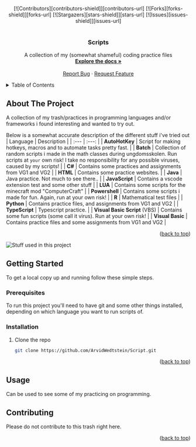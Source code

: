<a name="readme-top"></a>
<div align="center">
[![Contributors][contributors-shield]][contributors-url]
[![Forks][forks-shield]][forks-url]
[![Stargazers][stars-shield]][stars-url]
[![Issues][issues-shield]][issues-url]
</div>

<br />
<div align="center">
  <h3 align="center">Scripts</h3>

  <p align="center">
    A collection of my (somewhat shameful) coding practice files
    <br />
    <a href="https://github.com/ArvidWedtstein/Script"><strong>Explore the docs »</strong></a>
    <br />
    <br />
    <a href="https://github.com/ArvidWedtstein/Script/issues">Report Bug</a>
    ·
    <a href="https://github.com/ArvidWedtstein/Script/issues">Request Feature</a>
  </p>
</div>

<details>
  <summary>Table of Contents</summary>
  <ol>
    <li>
      <a href="#about-the-project">About The Project</a>
    </li>
    <li>
      <a href="#getting-started">Getting Started</a>
      <ul>
        <li><a href="#prerequisites">Prerequisites</a></li>
        <li><a href="#installation">Installation</a></li>
      </ul>
    </li>
    <li>
      <a href="#usage">Usage</a>
    </li>
    <li><a href="#contributing">Contributing</a></li>
  </ol>
</details>

<!-- ABOUT THE PROJECT -->

## About The Project

A collection of my trash/practices in programming languages and/or frameworks i found interesting and wanted to try out. 


Below is a somewhat accurate description of the different stuff i've tried out
| Language | Description |
|   :---   |    :---:    |
| **AutoHotKey** | Script for making hotkeys, macros and to automate tasks pretty fast. |
| **Batch** | Collection of random scripts i made in the math classes during ungdomsskolen. Run scripts at `your` own risk! I take no responsibility for any possible viruses, caused by my scripts! |
| **C#** | Contains some practices and assignments from VG1 and VG2 |
| **HTML** | Contains some practice websites. |
| **Java** | Java practice. Not much to see there.. |
| **JavaScript** | Contains a vscode extension test and some other stuff |
| **LUA** | Contains some scripts for the minecraft mod "ComputerCraft" |
| **Powershell** | Contains some scripts i made for fun. Again, run at your own risk! |
| **R** | Mathematical test files |
| **Python** | Contains practice files, and assignments from VG1 and VG2 |
| **TypeScript** | Typescript practice. |
| **Visual Basic Script** (VBS) | Contains some fun scripts (some call it virus). Run at your own risk! |
| **Visual Basic** | Contains practice files and some assignments from VG1 and VG2 |   


<p align="right">(<a href="#readme-top">back to top</a>)</p>


<div align="left">

![Stuff used in this project](https://arvidgithubembed.herokuapp.com/skills?languages=javascript,julia,r,lua,sql,ruby,go,php&backgroundcolor=0D1117&title=-&titlecolor=ffffff&textcolor=ffffff&boxcolor=CFCDFF&bordercolor=0D1117)

</div>


<!-- GETTING STARTED -->

## Getting Started

To get a local copy up and running follow these simple steps.

### Prerequisites

To run this project you'll need to have git and some other things installed, depending on which language you want to run scripts of. 

### Installation

1. Clone the repo
   ```sh
   git clone https://github.com/ArvidWedtstein/Script.git
   ```

<p align="right">(<a href="#readme-top">back to top</a>)</p>

<!-- USAGE EXAMPLES -->

## Usage

Can be used to see some of my practicing on programming.


<!-- CONTRIBUTING -->

## Contributing

Please do not contribute to this trash right here.

<p align="right">(<a href="#readme-top">back to top</a>)</p>



<!-- MARKDOWN LINKS & IMAGES -->

[contributors-shield]: https://img.shields.io/github/contributors/ArvidWedtstein/Script.svg?style=for-the-badge
[contributors-url]: https://github.com/ArvidWedtstein/Script/graphs/contributors
[forks-shield]: https://img.shields.io/github/forks/ArvidWedtstein/Script.svg?style=for-the-badge
[forks-url]: https://github.com/ArvidWedtstein/Script/network/members
[stars-shield]: https://img.shields.io/github/stars/ArvidWedtstein/Script.svg?style=for-the-badge
[stars-url]: https://github.com/ArvidWedtstein/Script/stargazers
[issues-shield]: https://img.shields.io/github/issues/ArvidWedtstein/Script.svg?style=for-the-badge
[issues-url]: https://github.com/ArvidWedtstein/Script/issues
